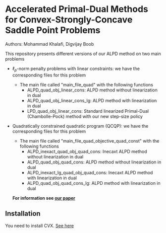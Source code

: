 
#  **Accelerated Primal-Dual Methods for Convex-Strongly-Concave Saddle Point Problems** 
Authors: Mohammad Khalafi, Digvijay Boob

This repository presents different versions of our ALPD method on two main problems 
 - $\ell_p$-norm penalty problems with linear constraints: we have the corresponding files for this problem
    - The main file called "main_file_quad" with the following functions
        - ALPD_quad_obj_linear_cons: ALPD method without linearization in dual
        - ALPD_quad_obj_linear_cons_lg: ALPD method with linearization in dual
        - LPD_quad_obj_linear_cons: Standard linearized Primal-Dual (Chambolle-Pock) method with our new step-size policy
- Quadratically constrained quadratic program (QCQP): we have the corresponding files for this problem
   - The main file called "main_file_quad_objective_quad_const" with the following functions
      - ALPD_inexact_quad_obj_quad_cons: Inecaxt ALPD method without linearization in dual
      - ALPD_quad_obj_quad_cons: ALPD method without linearization in dual
      - ALPD_inexact_lg_quad_obj_quad_cons: Inecaxt ALPD method with linearization in dual
      - ALPD_quad_obj_quad_cons_lg: ALPD method with linearization in dual
   
  **For information see [our paper](https://scholar.google.com/citations?view_op=view_citation&hl=en&user=HA-GlnkAAAAJ&citation_for_view=HA-GlnkAAAAJ:9yKSN-GCB0IC)** 
   

##  Installation
You need to install CVX. [See here](https://cvxr.com/cvx/)
